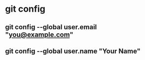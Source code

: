 # git config

## git config --global user.email "you@example.com"
## git config --global user.name "Your Name"
